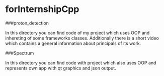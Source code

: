 # forInternshipCpp

###proton_detection

In this directory you can find code of my project which uses OOP and inhereting of some frameworks classes. Additionally there is a short video which contains a general information about principals of its work. 

###Spectrum

In this directory you can find code with project which also uses OOP and represents own app with qt graphics and json output.
